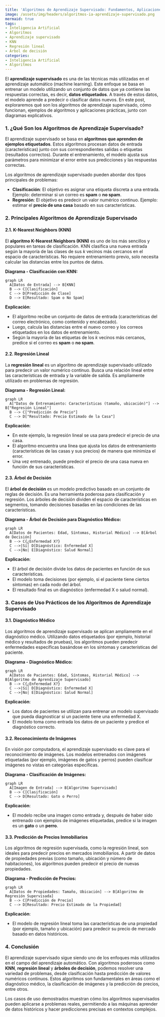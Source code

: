 ```yaml
---
title: 'Algoritmos de Aprendizaje Supervisado: Fundamentos, Aplicaciones y Ejemplos'
image: /assets/img/headers/algoritmos-ia-aprendizaje-supervisado.png
mermaid: true
tags:
- Inteligencia Artificial
- Algoritmos
- Aprendizaje supervisado
- KNN
- Regresión lineal
- Árbol de decisión
categories: 
- Inteligencia Artificial
- Algoritmos
---
```


El **aprendizaje supervisado** es una de las técnicas más utilizadas en el aprendizaje automático (machine learning). Este enfoque se basa en entrenar un modelo utilizando un conjunto de datos que ya contiene las respuestas correctas, es decir, **datos etiquetados**. A través de estos datos, el modelo aprende a predecir o clasificar datos nuevos. En este post, exploraremos qué son los algoritmos de aprendizaje supervisado, cómo funcionan, ejemplos de algoritmos y aplicaciones prácticas, junto con diagramas explicativos.

### 1. ¿Qué Son los Algoritmos de Aprendizaje Supervisado?

El aprendizaje supervisado se basa en **algoritmos que aprenden de ejemplos etiquetados**. Estos algoritmos procesan datos de entrada (características) junto con sus correspondientes salidas o etiquetas (resultados correctos). Durante el entrenamiento, el modelo ajusta sus parámetros para minimizar el error entre sus predicciones y las respuestas correctas.

Los algoritmos de aprendizaje supervisado pueden abordar dos tipos principales de problemas:
- **Clasificación**: El objetivo es asignar una etiqueta discreta a una entrada. Ejemplo: determinar si un correo es **spam** o **no spam**.
- **Regresión**: El objetivo es predecir un valor numérico continuo. Ejemplo: estimar el **precio de una casa** basado en sus características.

### 2. Principales Algoritmos de Aprendizaje Supervisado

#### 2.1. **K-Nearest Neighbors (KNN)**

El **algoritmo K-Nearest Neighbors (KNN)** es uno de los más sencillos y populares en tareas de clasificación. KNN clasifica una nueva entrada según la mayoría de las clases de sus *k* vecinos más cercanos en el espacio de características. No requiere entrenamiento previo, solo necesita calcular las distancias entre los puntos de datos.

**Diagrama - Clasificación con KNN:**

```mermaid
graph LR
  A[Datos de Entrada] --> B[KNN]
  B --> C[Clasificación]
  C --> D[Predicción de Clase]
  D --> E[Resultado: Spam o No Spam]
```

**Explicación**:
- El algoritmo recibe un conjunto de datos de entrada (características del correo electrónico, como contenido y encabezado).
- Luego, calcula las distancias entre el nuevo correo y los correos etiquetados en los datos de entrenamiento.
- Según la mayoría de las etiquetas de los *k* vecinos más cercanos, predice si el correo es **spam** o **no spam**.

#### 2.2. **Regresión Lineal**

La **regresión lineal** es un algoritmo de aprendizaje supervisado utilizado para predecir un valor numérico continuo. Busca una relación lineal entre las características de entrada y la variable de salida. Es ampliamente utilizado en problemas de regresión.

**Diagrama - Regresión Lineal:**

```mermaid
graph LR
  A["Datos de Entrenamiento: Características (tamaño, ubicación)"] --> B["Regresión Lineal"]
  B --> C["Predicción de Precio"]
  C --> D["Resultado: Precio Estimado de la Casa"]

```

**Explicación**:
- En este ejemplo, la regresión lineal se usa para predecir el precio de una casa.
- El algoritmo encuentra una línea que ajusta los datos de entrenamiento (características de las casas y sus precios) de manera que minimiza el error.
- Una vez entrenado, puede predecir el precio de una casa nueva en función de sus características.

#### 2.3. **Árbol de Decisión**

El **árbol de decisión** es un modelo predictivo basado en un conjunto de reglas de decisión. Es una herramienta poderosa para clasificación y regresión. Los árboles de decisión dividen el espacio de características en segmentos, tomando decisiones basadas en las condiciones de las características.

**Diagrama - Árbol de Decisión para Diagnóstico Médico:**

```mermaid
graph LR
  A[Datos de Pacientes: Edad, Síntomas, Historial Médico] --> B[Árbol de Decisión]
  B --> C{¿Enfermedad X?}
  C -->|Sí| D[Diagnóstico: Enfermedad X]
  C -->|No| E[Diagnóstico: Salud Normal]
```

**Explicación**:
- El árbol de decisión divide los datos de pacientes en función de sus características.
- El modelo toma decisiones (por ejemplo, si el paciente tiene ciertos síntomas) en cada nodo del árbol.
- El resultado final es un diagnóstico (enfermedad X o salud normal).

### 3. Casos de Uso Prácticos de los Algoritmos de Aprendizaje Supervisado

#### 3.1. **Diagnóstico Médico**

Los algoritmos de aprendizaje supervisado se aplican ampliamente en el diagnóstico médico. Utilizando datos etiquetados (por ejemplo, historial médico y resultados de pruebas), los algoritmos pueden predecir enfermedades específicas basándose en los síntomas y características del paciente.

**Diagrama - Diagnóstico Médico:**

```mermaid
graph LR
  A[Datos de Pacientes: Edad, Síntomas, Historial Médico] --> B[Algoritmo de Aprendizaje Supervisado]
  B --> C{¿Enfermedad X?}
  C -->|Sí| D[Diagnóstico: Enfermedad X]
  C -->|No| E[Diagnóstico: Salud Normal]
```

**Explicación**:
- Los datos de pacientes se utilizan para entrenar un modelo supervisado que pueda diagnosticar si un paciente tiene una enfermedad X.
- El modelo toma como entrada los datos de un paciente y predice el diagnóstico correcto.

#### 3.2. **Reconocimiento de Imágenes**

En visión por computadora, el aprendizaje supervisado es clave para el reconocimiento de imágenes. Los modelos entrenados con imágenes etiquetadas (por ejemplo, imágenes de gatos y perros) pueden clasificar imágenes no vistas en categorías específicas.

**Diagrama - Clasificación de Imágenes:**

```mermaid
graph LR
  A[Imagen de Entrada] --> B[Algoritmo Supervisado]
  B --> C[Clasificación]
  C --> D[Resultado: Gato o Perro]
```

**Explicación**:
- El modelo recibe una imagen como entrada y, después de haber sido entrenado con ejemplos de imágenes etiquetadas, predice si la imagen es un **gato** o un **perro**.

#### 3.3. **Predicción de Precios Inmobiliarios**

Los algoritmos de regresión supervisada, como la regresión lineal, son ideales para predecir precios en mercados inmobiliarios. A partir de datos de propiedades previas (como tamaño, ubicación y número de habitaciones), los algoritmos pueden predecir el precio de nuevas propiedades.

**Diagrama - Predicción de Precios:**

```mermaid
graph LR
  A[Datos de Propiedades: Tamaño, Ubicación] --> B[Algoritmo de Regresión Supervisada]
  B --> C[Predicción de Precio]
  C --> D[Resultado: Precio Estimado de la Propiedad]
```

**Explicación**:
- El modelo de regresión lineal toma las características de una propiedad (por ejemplo, tamaño y ubicación) para predecir su precio de mercado basado en datos históricos.

### 4. Conclusión

El aprendizaje supervisado sigue siendo uno de los enfoques más utilizados en el campo del aprendizaje automático. Con algoritmos poderosos como **KNN**, **regresión lineal** y **árboles de decisión**, podemos resolver una variedad de problemas, desde clasificación hasta predicción de valores numéricos continuos. Estos algoritmos son fundamentales en áreas como el diagnóstico médico, la clasificación de imágenes y la predicción de precios, entre otros.

Los casos de uso demostrados muestran cómo los algoritmos supervisados pueden aplicarse a problemas reales, permitiendo a las máquinas aprender de datos históricos y hacer predicciones precisas en contextos complejos.
